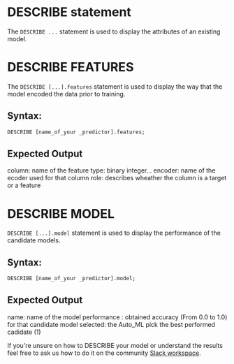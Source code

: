 # DESCRIBE statement

The `DESCRIBE ...` statement is used to display the attributes of an existing model.

# DESCRIBE FEATURES


The `DESCRIBE [...].features` statement is used to display the way that the model encoded the data prior to training.

## Syntax:

```sql
DESCRIBE [name_of_your _predictor].features;
```
## Expected Output


column: name of the feature 
type: binary integer... 
encoder: name of the ecoder used for that column
role: describes wheather the column is a target or a feature

# DESCRIBE MODEL  

`DESCRIBE [...].model` statement is used to display the performance of the candidate models.

## Syntax:

```sql
DESCRIBE [name_of_your _predictor].model;
```

## Expected Output

name: name of the model
performance : obtained accuracy (From 0.0 to 1.0) for that candidate model
selected: the Auto_ML pick the best performed cadidate (1)


If you're unsure on how to DESCRIBE your model or understand the results feel free to ask us how to do it on the community [Slack workspace](https://join.slack.com/t/mindsdbcommunity/shared_invite/zt-o8mrmx3l-5ai~5H66s6wlxFfBMVI6wQ).